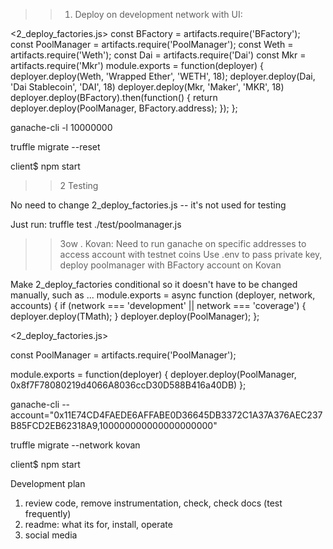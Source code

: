 >>1. Deploy on development network with UI:

<2_deploy_factories.js>
const BFactory = artifacts.require('BFactory');
const PoolManager = artifacts.require('PoolManager');
const Weth = artifacts.require('Weth');
const Dai = artifacts.require('Dai')
const Mkr = artifacts.require('Mkr')
module.exports = function(deployer) {
  deployer.deploy(Weth, 'Wrapped Ether', 'WETH', 18);
  deployer.deploy(Dai, 'Dai Stablecoin', 'DAI', 18)
  deployer.deploy(Mkr, 'Maker', 'MKR', 18)
  deployer.deploy(BFactory).then(function() {
    return deployer.deploy(PoolManager, BFactory.address);
  });
};

ganache-cli -l 10000000 

truffle migrate --reset

client$ npm start

>>2 Testing

No need to change 2_deploy_factories.js -- it's not used for testing

Just run: truffle test ./test/poolmanager.js

>>3ow . Kovan:
Need to run ganache on specific addresses to access account with testnet coins
Use .env to pass private key, deploy poolmanager with BFactory account on Kovan

Make 2_deploy_factories conditional so it doesn't have to be changed manually, 
such as ...
module.exports = async function (deployer, network, accounts) {
    if (network === 'development' || network === 'coverage') {
        deployer.deploy(TMath);
    }
    deployer.deploy(PoolManager);
};


<2_deploy_factories.js>

const PoolManager = artifacts.require('PoolManager');

module.exports = function(deployer) {
  deployer.deploy(PoolManager, 0x8f7F78080219d4066A8036ccD30D588B416a40DB)
};

ganache-cli --account="0x11E74CD4FAEDE6AFFABE0D36645DB3372C1A37A376AEC237B85FCD2EB62318A9,100000000000000000000"

truffle migrate --network kovan

client$ npm start

Development plan 
1) review code, remove instrumentation, check, check docs (test frequently)
2) readme: what its for, install, operate
3) social media
